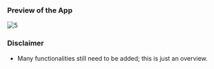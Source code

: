 ### Preview of the App
![5](https://github.com/rakeshdeka/todo-app/assets/58238022/68223f14-7416-4b92-a647-dfca546aed5b)

### Disclaimer
  - Many functionalities still need to be added; this is just an overview.
